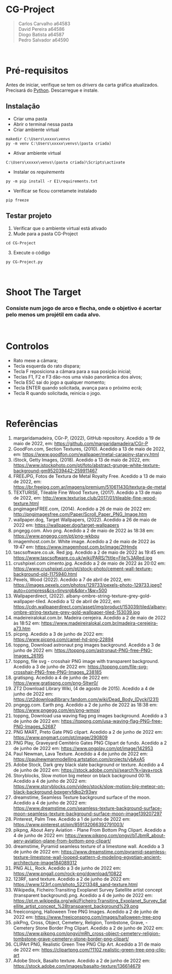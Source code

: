 # CG-Project
> Carlos Carvalho a64583<br>
> David Pereira a64586<br>
> Diogo Batista a64587<br>
> Pedro Salvador a64590

<br>

# Pré-requisitos
Antes de iniciar, verifique se tem os <em>drivers</em> da carta gráfica atualizados. Precisará do [Python](https://www.python.org/downloads/).
Descarregue e instale.
## Instalação
- Criar uma pasta
- Abrir o terminal nessa pasta
- Criar ambiente virtual 
```
makedir C:\Users\xxxxx\venvs
py -m venv C:\Users\xxxxx\venvs\(pasta criada)
```
- Ativar ambiente virtual
```
C:\Users\xxxxx\venvs\(pasta criada)\Scripts\activate
```
- Instalar os <em>requirements</em>
```
py -m pip install -r E1\requirements.txt
```
- Verificar se ficou corretamete instalado
```
pip freeze
```

## Testar projeto
1. Verificar que o ambiente virtual está ativado
2. Mude para a pasta CG-Project
```
cd CG-Project
```
3. Execute o código 
```
py CG-Project.py
```

<br>

# Shoot The Target
### Consiste num jogo de arco e flecha, onde o objetivo é acertar pelo menos um projétil em cada alvo.

<br>

# Controlos
 - Rato mexe a câmara;
 -	Tecla esquerda do rato dispara;
 -	Tecla F reposiciona a câmara para a sua posição inicial;
 -	Teclas F1, F2 e F3 dão-nos uma visão panorâmica dos alvos;
 -	Tecla ESC sai do jogo a qualquer momento;
 -	Tecla ENTER quando solicitada, avança para o próximo ecrã;
 -	Tecla R quando solicitada, reinicia o jogo.

<br>

# Referências
1. margaridamadeira, CGr-P, (2022), GitHub repository. Acedido a 19 de maio de 2022, em: https://github.com/margaridamadeira/CGr-P
2. GoodFon.com, Section Textures, (2010). Acedido a 13 de maio de 2022, em: https://www.goodfon.com/wallpaper/metal-carapiny-staryy.html
3. iStock, Getty Images, (2018). Acedido a 13 de maio de 2022, em: https://www.istockphoto.com/pt/foto/abstract-grunge-white-texture-background-gm952039442-259911467
4. FREEJPG, Fotos de Textura de Metal Royalty Free. Acedido a 13 de maio de 2022, em: https://br.freejpg.com.ar/imagens/premium/510611430/textura-de-metal
5. TEXTURISE, Tileable Fine Wood Texture, (2017). Acedido a 13 de maio de 2022, em: http://www.texturise.club/2017/01/tileable-fine-wood-texture.html
6. pngimagesFREE.com, (2014). Acedido a 26 de maio de 2022 em: http://pngimagesfree.com/Paper/Scroll_Paper_PNG_Image.htm
7. wallpaper.dog, Target Wallpapers, (2022). Acedido a 26 de maio de 2022 em: https://wallpaper.dog/target-wallpapers
8. pngegg.com. Alvo png. Acedido a 2 de maio de 2022 às 18:38 em: https://www.pngegg.com/pt/png-wkbqu
9. imagemhost.com.br. White image. Acedido a 2 de maio de 2022 às 19:47 em: https://www.imagemhost.com.br/image/2tHmdx
10. tascsoftware.co.uk. Red jpg. Acedido a 2 de maio de 2022 às 19:45 em: https://www.tascsoftware.co.uk/wiki/PARS/?title=File%3ARed.jpg
11. crushpixel.com cimento.jpg. Acedido a 2 de maio de 2022 ás 20:02 em: https://www.crushpixel.com/pt/stock-photo/cement-wall-texture-background-old-1175940.html
9. Pexels, Wood (2022). Acedido a 7 de abril de 2022, em: https://images.pexels.com/photos/129733/pexels-photo-129733.jpeg?auto=compress&cs=tinysrgb&dpr=1&w=500
10. Wallpaperdirect, (2022). albany-ombre-string-texture-grey-gold-wallpaper-tiled. Acedido a 12 de abril de 2022, em: https://cdn.wallpaperdirect.com/asset/img/product/153039/tiled/albany-ombre-string-texture-grey-gold-wallpaper-tiled-153039.jpg
11. madeireiralokal.com.br. Madeira cerejeira. Acedido a 2 de maio de 2022 às 18:52 em: https://www.madeireiralokal.com.br/madeira-cerejeira-a73.htm
12. picpng. Acedido a 3 de junho de 2022 em: https://www.picpng.com/camel-hd-png-22894
13. toppng, Download astronaut png images background. Acedido a 3 de junho de 2022 em: https://toppng.com/astronaut-PNG-free-PNG-Images_26195
14. toppng, file svg - crosshair PNG image with transparent background. Acedido a 3 de junho de 2022 em: https://toppng.com/file-svg-crosshair-PNG-free-PNG-Images_238185
15. gratispng. Acedido a 4 de junho de 2022 em: https://www.gratispng.com/png-5ltwr0/
16. ZT2 Download Library Wiki, (4 de agosto de 2015). Acedido a 4 de junho de 2022 em: https://zt2downloadlibrary.fandom.com/wiki/Dead_Body_(Dycki1231)
17. pngegg.com. Earth png. Acedido a 2 de junho de 2022 às 18:38 em: https://www.pngegg.com/en/png-wmoxi
18. toppng, Download usa waving flag png images background. Acedido a 3 de junho de 2022 em: https://toppng.com/usa-waving-flag-PNG-free-PNG-Images_52687
19. PNG MART, Preto Gate PNG clipart. Acedido a 2 de junho de 2022 em: https://www.pngmart.com/pt/image/290809
20. PNG Play, Graveyard Cemitério Gates PNG Clipart de fundo. Acedido a 2 de junho de 2022 em: https://www.pngplay.com/pt/image/142953
21. Paul Newman, Lava Texture. Acedido a 4 de junho de 2022 em: https://paulnewmanmodelling.artstation.com/projects/ybAxA5
22. Adobe Stock, Dark grey black slate background or texture. Acedido a 4 de junho de 2022 em: https://stock.adobe.com/si/search?k=lava+rock
23. Storyblocks, Slow motion big meteor on black background 00:16. Acedido a 4 de junho de 2022 em: https://www.storyblocks.com/video/stock/slow-motion-big-meteor-on-black-background-bqxgeryfdkp2r93wy
24. dreamstime, Seamless Texture background surface of the moon. Acedido a 4 de junho de 2022 em: https://www.dreamstime.com/seamless-texture-background-surface-moon-seamless-texture-background-surface-moon-image139207297
25. Pinterest, Palm Tree. Acedido a 1 de junho de 2022 em: https://www.pinterest.pt/pin/859132066392791003/
26. pikpng, About Aery Aviation - Plane From Bottom Png Clipart. Acedido a 4 de junho de 2022 em: https://www.pikpng.com/pngvi/bTJbmR_about-aery-aviation-plane-from-bottom-png-clipart/
27. dreamstime, Pyramid seamless texture of a limestone wall. Acedido a 3 de junho de 2022 em: https://www.dreamstime.com/pyramid-seamless-texture-limestone-wall-looped-pattern-d-modeling-egyptian-ancient-architecture-image184089312
28. PNG ALL, Rock. Acedido a 3 de junho de 2022 em: https://www.pngall.com/rock-png/download/10822
29. 123RF, sand texture. Acedido a 2 de junho de 2022 em: https://www.123rf.com/photo_52213348_sand-texture.html
30. Wikipedia, Ficheiro:Transiting Exoplanet Survey Satellite artist concept (transparent background).png. Acedido a 4 de junho de 2022 em: https://pt.m.wikipedia.org/wiki/Ficheiro:Transiting_Exoplanet_Survey_Satellite_artist_concept_%28transparent_background%29.png
31. freeiconspng, Halloween Tree PNG Images. Acedido a 2 de junho de 2022 em: https://www.freeiconspng.com/images/halloween-tree-png
32. pikPng, Cross, Object, Cemetery, Religion, Tombstone, Grave, - Cemetery Stone Border Png Clipart. Acedido a 2 de junho de 2022 em: https://www.pikpng.com/pngvi/mRh_cross-object-cemetery-religion-tombstone-grave-cemetery-stone-border-png-clipart/
33. CLIPArt PNG, Realistic Green Tree PNG Clip Art. Acedido a 31 de maio de 2022 em: https://clipartpng.com/?1102,realistic-green-tree-png-clip-art
34. Adobe Stock, Basalto texture. Acedido a 2 de junho de 2022 em: https://stock.adobe.com/images/basalto-texture/136614679